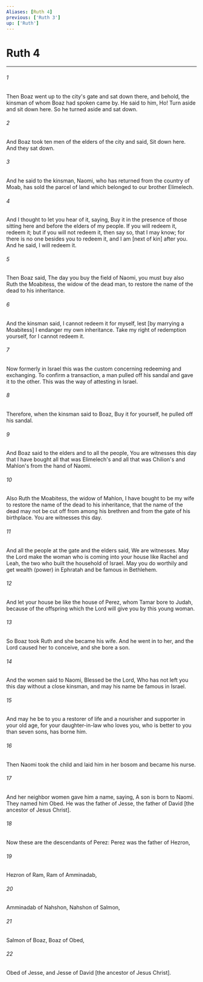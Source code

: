 ```yaml
---
Aliases: [Ruth 4]
previous: ['Ruth 3']
up: ['Ruth']
---
```

# Ruth 4

***

###### 1 

Then Boaz went up to the city's gate and sat down there, and behold, the kinsman of whom Boaz had spoken came by. He said to him, Ho! Turn aside and sit down here. So he turned aside and sat down. 

###### 2 

And Boaz took ten men of the elders of the city and said, Sit down here. And they sat down. 

###### 3 

And he said to the kinsman, Naomi, who has returned from the country of Moab, has sold the parcel of land which belonged to our brother Elimelech. 

###### 4 

And I thought to let you hear of it, saying, Buy it in the presence of those sitting here and before the elders of my people. If you will redeem it, redeem it; but if you will not redeem it, then say so, that I may know; for there is no one besides you to redeem it, and I am [next of kin] after you. And he said, I will redeem it. 

###### 5 

Then Boaz said, The day you buy the field of Naomi, you must buy also Ruth the Moabitess, the widow of the dead man, to restore the name of the dead to his inheritance. 

###### 6 

And the kinsman said, I cannot redeem it for myself, lest [by marrying a Moabitess] I endanger my own inheritance. Take my right of redemption yourself, for I cannot redeem it. 

###### 7 

Now formerly in Israel this was the custom concerning redeeming and exchanging. To confirm a transaction, a man pulled off his sandal and gave it to the other. This was the way of attesting in Israel. 

###### 8 

Therefore, when the kinsman said to Boaz, Buy it for yourself, he pulled off his sandal. 

###### 9 

And Boaz said to the elders and to all the people, You are witnesses this day that I have bought all that was Elimelech's and all that was Chilion's and Mahlon's from the hand of Naomi. 

###### 10 

Also Ruth the Moabitess, the widow of Mahlon, I have bought to be my wife to restore the name of the dead to his inheritance, that the name of the dead may not be cut off from among his brethren and from the gate of his birthplace. You are witnesses this day. 

###### 11 

And all the people at the gate and the elders said, We are witnesses. May the Lord make the woman who is coming into your house like Rachel and Leah, the two who built the household of Israel. May you do worthily and get wealth (power) in Ephratah and be famous in Bethlehem. 

###### 12 

And let your house be like the house of Perez, whom Tamar bore to Judah, because of the offspring which the Lord will give you by this young woman. 

###### 13 

So Boaz took Ruth and she became his wife. And he went in to her, and the Lord caused her to conceive, and she bore a son. 

###### 14 

And the women said to Naomi, Blessed be the Lord, Who has not left you this day without a close kinsman, and may his name be famous in Israel. 

###### 15 

And may he be to you a restorer of life and a nourisher and supporter in your old age, for your daughter-in-law who loves you, who is better to you than seven sons, has borne him. 

###### 16 

Then Naomi took the child and laid him in her bosom and became his nurse. 

###### 17 

And her neighbor women gave him a name, saying, A son is born to Naomi. They named him Obed. He was the father of Jesse, the father of David [the ancestor of Jesus Christ]. 

###### 18 

Now these are the descendants of Perez: Perez was the father of Hezron, 

###### 19 

Hezron of Ram, Ram of Amminadab, 

###### 20 

Amminadab of Nahshon, Nahshon of Salmon, 

###### 21 

Salmon of Boaz, Boaz of Obed, 

###### 22 

Obed of Jesse, and Jesse of David [the ancestor of Jesus Christ].
